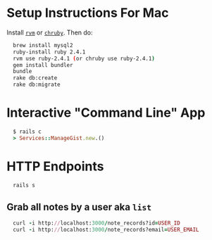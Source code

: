 # Setup Instructions For Mac
Install [`rvm`](https://www.moncefbelyamani.com/how-to-install-xcode-homebrew-git-rvm-ruby-on-mac/) or [`chruby`]( https://github.com/postmodern/chruby).
Then do:
```bash
  brew install mysql2
  ruby-install ruby 2.4.1
  rvm use ruby-2.4.1 (or chruby use ruby-2.4.1)
  gem install bundler
  bundle
  rake db:create
  rake db:migrate
```

# Interactive "Command Line" App
```ruby
  $ rails c
  > Services::ManageGist.new.()
```

# HTTP Endpoints
```bash
  rails s
```
## Grab all notes by a user aka `list`
```ruby
  curl -i http://localhost:3000/note_records?id=USER_ID
  curl -i http://localhost:3000/note_records?email=USER_EMAIL
```
